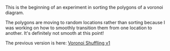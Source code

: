 This is the beginning of an experiment in sorting the polygons of a voronoi diagram. 

The polygons are moving to random locations rather than sorting because I was working on how to smoothly transition them from one location to another. It's definitely not smooth at this point!


The previous version is here: <a href='http://bl.ocks.org/alexmacy/07389b74c1a83b589c1d9c67c6cef14c'>Voronoi Shuffling v1</a>
